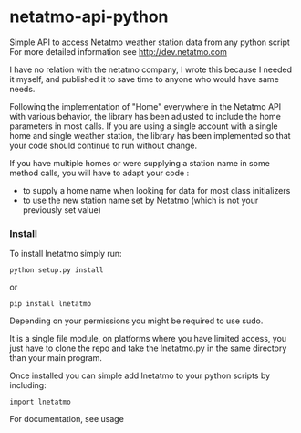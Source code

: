 netatmo-api-python
==================

Simple API to access Netatmo weather station data from any python script
For more detailed information see http://dev.netatmo.com

I have no relation with the netatmo company, I wrote this because I needed it myself,
and published it to save time to anyone who would have same needs.

Following the implementation of "Home" everywhere in the Netatmo API with various behavior, the library has been adjusted to include the home parameters in most calls.
If you are using a single account with a single home and single weather station, the library has been implemented so that your code should continue to run without change.

If you have multiple homes or were supplying a station name in some method calls, you will have to adapt your code :
 - to supply a home name when looking for data for most class initializers
 - to use the new station name set by Netatmo (which is not your previously set value)


### Install ###

To install lnetatmo simply run:

    python setup.py install

  or

    pip install lnetatmo

Depending on your permissions you might be required to use sudo.

It is a single file module, on platforms where you have limited access, you just have to clone the repo and take the lnetatmo.py in the same directory than your main program.

Once installed you can simple add lnetatmo to your python scripts by including:

    import lnetatmo

For documentation, see usage

